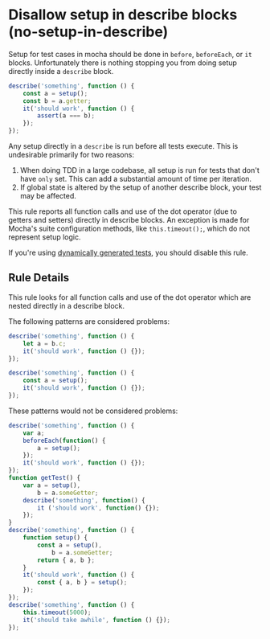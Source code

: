 
# Disallow setup in describe blocks (no-setup-in-describe)

Setup for test cases in mocha should be done in `before`, `beforeEach`, or `it` blocks. Unfortunately there is nothing stopping you from doing setup directly inside a `describe` block.

```js
describe('something', function () {
    const a = setup();
    const b = a.getter;
    it('should work', function () {
        assert(a === b);
    });
});
```

Any setup directly in a `describe` is run before all tests execute. This is undesirable primarily for two reasons:

1. When doing TDD in a large codebase, all setup is run for tests that don't have `only` set. This can add a substantial amount of time per iteration.
2. If global state is altered by the setup of another describe block, your test may be affected.

This rule reports all function calls and use of the dot operator (due to getters and setters) directly in describe blocks. An exception is made for Mocha's suite configuration methods, like `this.timeout();`, which do not represent setup logic.

If you're using [dynamically generated tests](https://mochajs.org/#dynamically-generating-tests), you should disable this rule.

## Rule Details

This rule looks for all function calls and use of the dot operator which are nested directly in a describe block.

The following patterns are considered problems:

```js
describe('something', function () {
    let a = b.c;
    it('should work', function () {});
});

describe('something', function () {
    const a = setup();
    it('should work', function () {});
});

```

These patterns would not be considered problems:

```js
describe('something', function () {
    var a;
    beforeEach(function() {
        a = setup();
    });
    it('should work', function () {});
});
function getTest() {
    var a = setup(),
        b = a.someGetter;
    describe('something', function() {
        it ('should work', function() {});
    });
}
describe('something', function () {
    function setup() {
        const a = setup(),
            b = a.someGetter;
        return { a, b };
    }
    it('should work', function () {
        const { a, b } = setup();
    });
});
describe('something', function () {
    this.timeout(5000);
    it('should take awhile', function () {});
});
```
